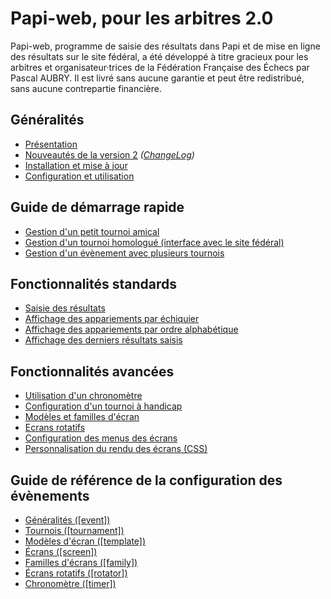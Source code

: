 # Papi-web, pour les arbitres 2.0

Papi-web, programme de saisie des résultats dans Papi et de mise en ligne des résultats sur le site fédéral, a été développé à titre gracieux pour les arbitres et organisateur·trices de la Fédération Française des Échecs par Pascal AUBRY. Il est livré sans aucune garantie et peut être redistribué, sans aucune contrepartie financière.

## Généralités

- [Présentation](docs/01-summary.md)
- [Nouveautés de la version 2](docs/02-v2-news.md) _([ChangeLog](docs/03-change-log.md))_
- [Installation et mise à jour](docs/04-install.md)
- [Configuration et utilisation](docs/05-use.md)

## Guide de démarrage rapide

- [Gestion d'un petit tournoi amical](docs/11-friendly.md)
- [Gestion d'un tournoi homologué (interface avec le site fédéral)](docs/12-qualified.md)
- [Gestion d'un évènement avec plusieurs tournois](docs/13-multi-tournaments.md)

## Fonctionnalités standards

- [Saisie des résultats](docs/21-update.md)
- [Affichage des appariements par échiquier](docs/22-pairings-by-board.md)
- [Affichage des appariements par ordre alphabétique](docs/23-pairings-by-player.md)
- [Affichage des derniers résultats saisis](docs/24-last-results.md)

## Fonctionnalités avancées

- [Utilisation d'un chronomètre](docs/31-timer.md)
- [Configuration d'un tournoi à handicap](docs/32-handicap.md)
- [Modèles et familles d'écran](docs/33-templates-families.md)
- [Ecrans rotatifs](docs/34-rotators.md)
- [Configuration des menus des écrans](docs/35-menus.md)
- [Personnalisation du rendu des écrans (CSS)](docs/36-css.md)

## Guide de référence de la configuration des évènements

- [Généralités ([event])](docs/41-event.md)
- [Tournois ([tournament])](docs/42-tournament.md)
- [Modèles d'écran ([template])](docs/43-template.md)
- [Écrans ([screen])](docs/44-screen.md)
- [Familles d'écrans ([family])](docs/45-family.md)
- [Écrans rotatifs ([rotator])](docs/46-rotator.md)
- [Chronomètre ([timer])](docs/47-timer.md)

